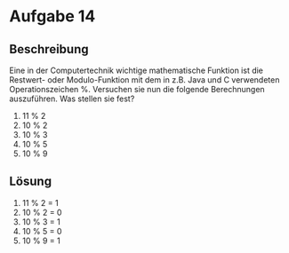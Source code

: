 # Aufgabe 14

## Beschreibung

Eine in der Computertechnik wichtige mathematische Funktion ist die Restwert- oder
Modulo-Funktion mit dem in z.B. Java und C verwendeten Operationszeichen %.
Versuchen sie nun die folgende Berechnungen auszuführen. Was stellen sie fest?

1. 11 % 2 
2. 10 % 2 
3. 10 % 3 
4. 10 % 5 
5. 10 % 9 

## Lösung

1. 11 % 2 = 1
2. 10 % 2 = 0
3. 10 % 3 = 1
4. 10 % 5 = 0
5. 10 % 9 = 1
